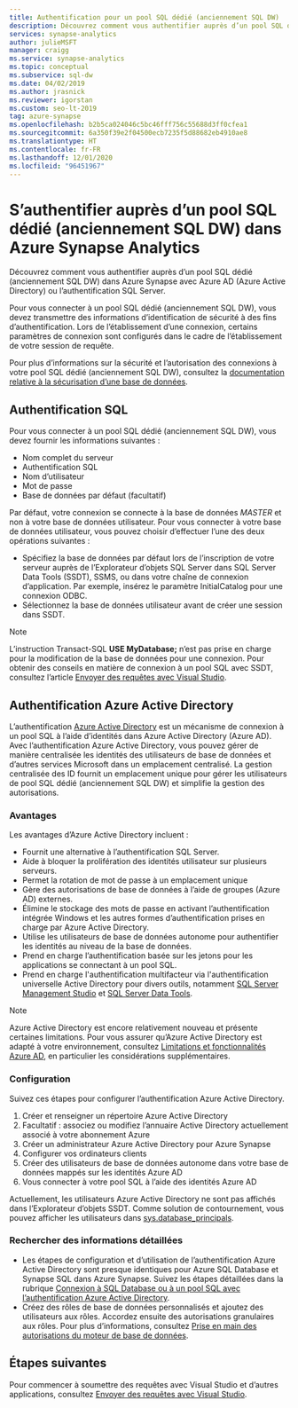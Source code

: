 ```yaml
---
title: Authentification pour un pool SQL dédié (anciennement SQL DW)
description: Découvrez comment vous authentifier auprès d’un pool SQL dédié (anciennement SQL DW) dans Azure Synapse Analytics avec Azure AD (Azure Active Directory) ou l’authentification SQL Server.
services: synapse-analytics
author: julieMSFT
manager: craigg
ms.service: synapse-analytics
ms.topic: conceptual
ms.subservice: sql-dw
ms.date: 04/02/2019
ms.author: jrasnick
ms.reviewer: igorstan
ms.custom: seo-lt-2019
tag: azure-synapse
ms.openlocfilehash: b2b5ca024046c5bc46fff756c55688d3ff0cfea1
ms.sourcegitcommit: 6a350f39e2f04500ecb7235f5d88682eb4910ae8
ms.translationtype: HT
ms.contentlocale: fr-FR
ms.lasthandoff: 12/01/2020
ms.locfileid: "96451967"
---
```

# <a name="authenticate-to-dedicated-sql-pool-formerly-sql-dw-in-azure-synapse-analytics"></a>S’authentifier auprès d’un pool SQL dédié (anciennement SQL DW) dans Azure Synapse Analytics

Découvrez comment vous authentifier auprès d’un pool SQL dédié (anciennement SQL DW) dans Azure Synapse avec Azure AD (Azure Active Directory) ou l’authentification SQL Server.

Pour vous connecter à un pool SQL dédié (anciennement SQL DW), vous devez transmettre des informations d’identification de sécurité à des fins d’authentification. Lors de l’établissement d’une connexion, certains paramètres de connexion sont configurés dans le cadre de l’établissement de votre session de requête.  

Pour plus d’informations sur la sécurité et l’autorisation des connexions à votre pool SQL dédié (anciennement SQL DW), consultez la [documentation relative à la sécurisation d’une base de données](sql-data-warehouse-overview-manage-security.md).

## <a name="sql-authentication"></a>Authentification SQL

Pour vous connecter à un pool SQL dédié (anciennement SQL DW), vous devez fournir les informations suivantes :

* Nom complet du serveur
* Authentification SQL
* Nom d’utilisateur
* Mot de passe
* Base de données par défaut (facultatif)

Par défaut, votre connexion se connecte à la base de données *MASTER* et non à votre base de données utilisateur. Pour vous connecter à votre base de données utilisateur, vous pouvez choisir d’effectuer l’une des deux opérations suivantes :

* Spécifiez la base de données par défaut lors de l’inscription de votre serveur auprès de l’Explorateur d’objets SQL Server dans SQL Server Data Tools (SSDT), SSMS, ou dans votre chaîne de connexion d’application. Par exemple, insérez le paramètre InitialCatalog pour une connexion ODBC.
* Sélectionnez la base de données utilisateur avant de créer une session dans SSDT.

> [!NOTE]
> L’instruction Transact-SQL **USE MyDatabase;** n’est pas prise en charge pour la modification de la base de données pour une connexion. Pour obtenir des conseils en matière de connexion à un pool SQL avec SSDT, consultez l’article [Envoyer des requêtes avec Visual Studio](sql-data-warehouse-query-visual-studio.md).

## <a name="azure-active-directory-authentication"></a>Authentification Azure Active Directory

L’authentification [Azure Active Directory](../../active-directory/fundamentals/active-directory-whatis.md?toc=/azure/synapse-analytics/sql-data-warehouse/toc.json&bc=/azure/synapse-analytics/sql-data-warehouse/breadcrumb/toc.json) est un mécanisme de connexion à un pool SQL à l’aide d’identités dans Azure Active Directory (Azure AD). Avec l’authentification Azure Active Directory, vous pouvez gérer de manière centralisée les identités des utilisateurs de base de données et d’autres services Microsoft dans un emplacement centralisé. La gestion centralisée des ID fournit un emplacement unique pour gérer les utilisateurs de pool SQL dédié (anciennement SQL DW) et simplifie la gestion des autorisations.

### <a name="benefits"></a>Avantages

Les avantages d’Azure Active Directory incluent :

* Fournit une alternative à l’authentification SQL Server.
* Aide à bloquer la prolifération des identités utilisateur sur plusieurs serveurs.
* Permet la rotation de mot de passe à un emplacement unique
* Gère des autorisations de base de données à l’aide de groupes (Azure AD) externes.
* Élimine le stockage des mots de passe en activant l’authentification intégrée Windows et les autres formes d’authentification prises en charge par Azure Active Directory.
* Utilise les utilisateurs de base de données autonome pour authentifier les identités au niveau de la base de données.
* Prend en charge l’authentification basée sur les jetons pour les applications se connectant à un pool SQL.
* Prend en charge l'authentification multifacteur via l'authentification universelle Active Directory pour divers outils, notamment [SQL Server Management Studio](../../azure-sql/database/authentication-mfa-ssms-overview.md?toc=/azure/synapse-analytics/sql-data-warehouse/toc.json&bc=/azure/synapse-analytics/sql-data-warehouse/breadcrumb/toc.json) et [SQL Server Data Tools](/sql/ssdt/azure-active-directory?toc=/azure/synapse-analytics/sql-data-warehouse/toc.json&bc=/azure/synapse-analytics/sql-data-warehouse/breadcrumb/toc.json&view=azure-sqldw-latest).

> [!NOTE]
> Azure Active Directory est encore relativement nouveau et présente certaines limitations. Pour vous assurer qu’Azure Active Directory est adapté à votre environnement, consultez [Limitations et fonctionnalités Azure AD](../../azure-sql/database/authentication-aad-overview.md?toc=/azure/synapse-analytics/sql-data-warehouse/toc.json&bc=/azure/synapse-analytics/sql-data-warehouse/breadcrumb/toc.json#azure-ad-features-and-limitations), en particulier les considérations supplémentaires.

### <a name="configuration-steps"></a>Configuration

Suivez ces étapes pour configurer l’authentification Azure Active Directory.

1. Créer et renseigner un répertoire Azure Active Directory
2. Facultatif : associez ou modifiez l’annuaire Active Directory actuellement associé à votre abonnement Azure
3. Créer un administrateur Azure Active Directory pour Azure Synapse
4. Configurer vos ordinateurs clients
5. Créer des utilisateurs de base de données autonome dans votre base de données mappés sur les identités Azure AD
6. Vous connecter à votre pool SQL à l’aide des identités Azure AD

Actuellement, les utilisateurs Azure Active Directory ne sont pas affichés dans l’Explorateur d’objets SSDT. Comme solution de contournement, vous pouvez afficher les utilisateurs dans [sys.database_principals](/sql/relational-databases/system-catalog-views/sys-database-principals-transact-sql?toc=/azure/synapse-analytics/sql-data-warehouse/toc.json&bc=/azure/synapse-analytics/sql-data-warehouse/breadcrumb/toc.json&view=azure-sqldw-latest).

### <a name="find-the-details"></a>Rechercher des informations détaillées

* Les étapes de configuration et d’utilisation de l’authentification Azure Active Directory sont presque identiques pour Azure SQL Database et Synapse SQL dans Azure Synapse. Suivez les étapes détaillées dans la rubrique [Connexion à SQL Database ou à un pool SQL avec l’authentification Azure Active Directory](../../azure-sql/database/authentication-aad-overview.md?toc=/azure/synapse-analytics/sql-data-warehouse/toc.json&bc=/azure/synapse-analytics/sql-data-warehouse/breadcrumb/toc.json).
* Créez des rôles de base de données personnalisés et ajoutez des utilisateurs aux rôles. Accordez ensuite des autorisations granulaires aux rôles. Pour plus d’informations, consultez [Prise en main des autorisations du moteur de base de données](/sql/relational-databases/security/authentication-access/getting-started-with-database-engine-permissions?toc=/azure/synapse-analytics/sql-data-warehouse/toc.json&bc=/azure/synapse-analytics/sql-data-warehouse/breadcrumb/toc.json&view=azure-sqldw-latest).

## <a name="next-steps"></a>Étapes suivantes

Pour commencer à soumettre des requêtes avec Visual Studio et d’autres applications, consultez [Envoyer des requêtes avec Visual Studio](sql-data-warehouse-query-visual-studio.md).
